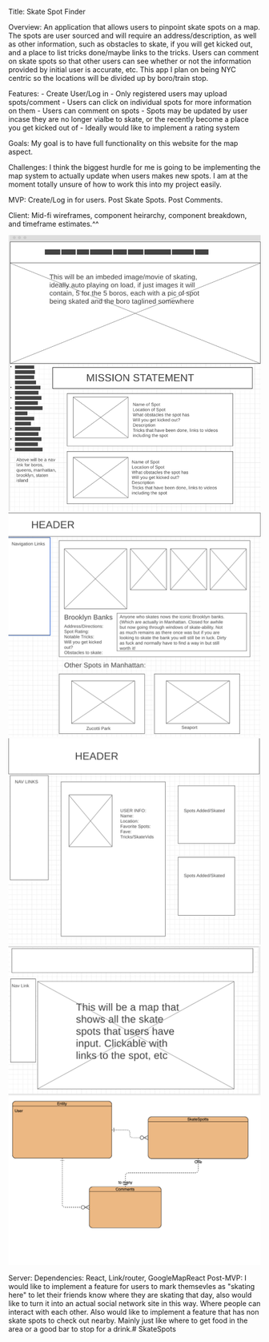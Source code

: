 Title: Skate Spot Finder

Overview: An application that allows users to pinpoint skate spots on a map. The spots are user sourced and will require an address/description, as well as other information, such as obstacles to skate, if you will get kicked out, and a place to list tricks done/maybe links to the tricks. Users can comment on skate spots so that other users can see whether or not the information provided by initial user is accurate, etc. This app I plan on being NYC centric so the locations will be divided up by boro/train stop.


Features: - Create User/Log in
          - Only registered users may upload spots/comment
          - Users can click on individual spots for more information on them
          - Users can comment on spots
          - Spots may be updated by user incase they are no longer vialbe to skate, or the recently become a place you get kicked out of
          - Ideally would like to implement a rating system


Goals: My goal is to have full functionality on this website for the map aspect. 

Challenges: I think the biggest hurdle for me is going to be implementing the map system to actually update when users makes new spots. I am at the moment totally unsure of how to work this into my project easily.


MVP: Create/Log in for users. Post Skate Spots. Post Comments. 


Client: Mid-fi wireframes, component heirarchy, component breakdown, and timeframe estimates.^^

![homepage](./homepage.png)
![singespot](./singlespot.png)
![singleuser](./singleuser.png)
![map](./map.png)
![erd](./erd.png)

Server: 
Dependencies: React, Link/router, GoogleMapReact
Post-MVP: I would like to implement a feature for users to mark themsevles as "skating here" to let their friends know where they are skating that day, also would like to turn it into an actual social network site in this way. Where people can interact with each other. Also would like to implement a feature that has non skate spots to check out nearby. Mainly just like where to get food in the area or a good bar to stop for a drink.# SkateSpots
